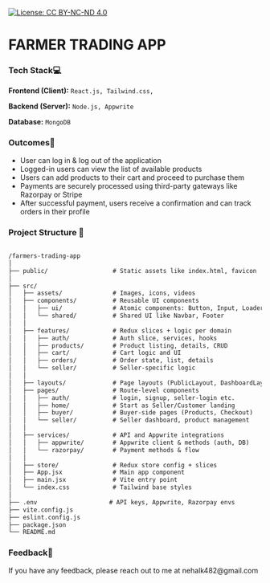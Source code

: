 [![License: CC BY-NC-ND 4.0](https://img.shields.io/badge/License-CC%20BY--NC--ND%204.0-lightgrey.svg)](https://creativecommons.org/licenses/by-nc-nd/4.0/)


# FARMER TRADING APP

 <h3>Tech Stack💻</h3>

**Frontend (Client):** `React.js, Tailwind.css, `

**Backend (Server):** `Node.js, Appwrite`

**Database:** `MongoDB`


<h3>Outcomes🌟</h3>

- User can log in & log out of the application  
- Logged-in users can view the list of available products  
- Users can add products to their cart and proceed to purchase them  
- Payments are securely processed using third-party gateways like Razorpay or Stripe  
- After successful payment, users receive a confirmation and can track orders in their profile


 <h3>Project Structure 📂</h3>

```markdown

/farmers-trading-app
│
├── public/                  # Static assets like index.html, favicon
│
├── src/
│   ├── assets/              # Images, icons, videos
│   ├── components/          # Reusable UI components
│   │   ├── ui/              # Atomic components: Button, Input, Loader
│   │   └── shared/          # Shared UI like Navbar, Footer
│   │
│   ├── features/            # Redux slices + logic per domain
│   │   ├── auth/            # Auth slice, services, hooks
│   │   ├── products/        # Product listing, details, CRUD
│   │   ├── cart/            # Cart logic and UI
│   │   ├── orders/          # Order state, list, details
│   │   └── seller/          # Seller-specific logic
│   │
│   ├── layouts/             # Page layouts (PublicLayout, DashboardLayout)
│   ├── pages/               # Route-level components
│   │   ├── auth/            # login, signup, seller-login etc.
│   │   ├── home/            # Start as Seller/Customer landing
│   │   ├── buyer/           # Buyer-side pages (Products, Checkout)
│   │   └── seller/          # Seller dashboard, product management
│   │
│   ├── services/            # API and Appwrite integrations
│   │   ├── appwrite/        # Appwrite client & methods (auth, DB)
│   │   └── razorpay/        # Payment methods & flow
│   │
│   ├── store/               # Redux store config + slices
│   ├── App.jsx              # Main app component
│   ├── main.jsx             # Vite entry point
│   └── index.css            # Tailwind base styles
│
├── .env                    # API keys, Appwrite, Razorpay envs
├── vite.config.js
├── eslint.config.js
├── package.json
└── README.md
```

 <h3>Feedback📝</h3>
If you have any feedback, please reach out to me at nehalk482@gmail.com
